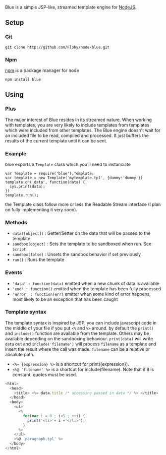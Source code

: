 Blue is a simple JSP-like, streamed template engine for [NodeJS](http://github.com/ry/node).

## Setup

### Git

	git clone http://github.com/Floby/node-blue.git

### Npm
[npm](http://github.com/isaacs/npm) is a package manager for node

	npm install blue

## Using

### Plus

The major interest of Blue resides in its streamed nature. When working with templates, you
are very likely to include templates from templates which were included from other templates.
The Blue engine doesn't wait for an included file to be read, compiled and processed. It just
buffers the results of the current template until it can be sent.

### Example

blue exports a `Template` class which you'll need to instanciate

	var Template = require('blue').Template;
	var template = new Template('mytemplate.tpl', {dummy:'dummy'})
	template.on('data', function(data) {
	  sys.print(data);
	})
	template.run();

the Template class follow more or less the Readable Stream interface (I plan on fully implementing it very soon).

### Methods
* `data([object])` : Getter/Setter on the data that will be passed to the template
* `sandbox(object)` : Sets the template to be sandboxed when run. See `Script`
* `sandbox(false)` : Unsets the sandbox behavior if set previously
* `run()` : Runs the template

### Events
* `'data' : function(data)`  emitted when a new chunk of data is available
* `'end' : function()` emitted when the template has been fully processed
* `'error' : function(err)` emitter when some kind of error happens, most likely to be an exception that has been caught

### Template syntax

The template syntax is inspired by JSP. you can include javascript code in the middle of your
file if you put `<%` and `%>` around. by default the `print()` and `include()` function are available
from the template. Others may be available depending on the sandboxing behaviour. `print(data)` will 
write `data` out and `include('filename')` will process `filename` as a template and insert the 
result where the call was made. `filename` can be a relative or absolute path.

* `<%= {expression} %>` is a shortcut for print({expression}).
* `<%@ 'filename' %>` is a shortcut for include(filename). Note that if it is constant, quotes
must be used.
```javascript
<html>
  <head>
    <title> <%= data.title /* accessing passed in data */ %> </title>
  </head>
  <body>
    <ul>
      <%
        for(var i = 0 ; i<5 ; ++i) {
          print('<li>'+ i +'</li>');
        }
      %>
    </ul>
    <%@ 'paragraph.tpl' %>
  </body>
</html>
```


